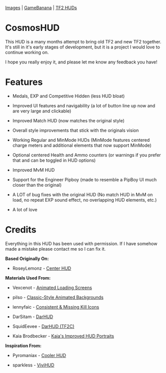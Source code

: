 <a href="https://imgur.com/a/2cMoeVG">Images</a> | <a href="https://gamebanana.com/mods/623517">GameBanana</a> | <a href="https://tf2huds.dev/hud/CosmosHUD">TF2 HUDs</a>

# CosmosHUD

This HUD is a many months attempt to bring old TF2 and new TF2 together. It's still in it's early stages of development, but it is a project I would love to continue working on.

I hope you really enjoy it, and please let me know any feedback you have!

# Features

- Medals, EXP and Competitive Hidden (less HUD bloat)

- Improved UI features and navigability (a lot of button line up now and are very large and clickable)

- Improved Match HUD (now matches the original style)

- Overall style improvements that stick with the originals vision

- Working Regular and MinMode HUDs (MinMode features centered charge meters and additional elements that now support MinMode)

- Optional centered Health and Ammo counters (or warnings if you prefer that and can be toggled in HUD options)

- Improved MvM HUD

- Support for the Engineer Pipboy (made to resemble a PipBoy UI much closer than the original)

- A LOT of bug fixes with the original HUD (No match HUD in MvM on load, no repeat EXP sound effect, no overlapping HUD elements, etc.)

- A lot of love

# Credits 

Everything in this HUD has been used with permission. If I have somehow made a mistake please contact me so I can fix it.


**Based Originally On:**

- RoseyLemonz - <a href="https://gamebanana.com/mods/485626">Center HUD</a>

**Materials Used From:**

- Vexcenot - <a href="https://gamebanana.com/mods/462858">Animated Loading Screens</a>

- pilso - <a href="https://gamebanana.com/wips/86687">Classic-Style Animated Backgrounds</a>

- lennyfaic - <a href="https://gamebanana.com/mods/591386">Consistent & Missing Kill Icons</a>

- DarSitam - <a href="https://gamebanana.com/mods/463048">DarHUD</a>

- SquidEevee - <a href="https://gamebanana.com/mods/470542">DarHUD (TF2C)</a>

- Kaia Brodbecker - <a href="https://gamebanana.com/mods/440617">Kaia's Improved HUD Portraits</a>


**Inspiration From:**

- Pyromaniax - <a href="https://gamebanana.com/mods/609267">Cooler HUD</a>

- sparkless - <a href="https://gamebanana.com/mods/596766">ViviHUD</a>
